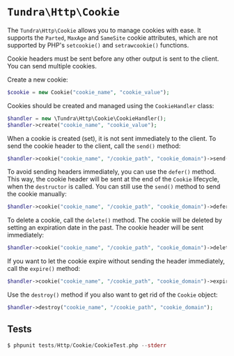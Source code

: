 # `Tundra\Http\Cookie`

The `Tundra\Http\Cookie` allows you to manage cookies with ease. It supports the `Parted`, `MaxAge` and `SameSite`
cookie attributes, which are not supported by PHP's `setcookie()` and `setrawcookie()` functions.

Cookie headers must be sent before any other output is sent to the client.
You can send multiple cookies.

Create a new cookie:
```php
$cookie = new Cookie("cookie_name", "cookie_value");
```

Cookies should be created and managed using the `CookieHandler` class:

```php
$handler = new \Tundra\Http\Cookie\CookieHandler();
$handler->create("cookie_name", "cookie_value");
```

When a cookie is created (set), it is not sent immediately to the client.
To send the cookie header to the client, call the `send()` method:

```php
$handler->cookie("cookie_name", "/cookie_path", "cookie_domain")->send();
```

To avoid sending headers immediately, you can use the `defer()` method. This way, the cookie header will be sent at the
end of the `Cookie` lifecycle, when the `destructor` is called.
You can still use the `send()` method to send the cookie manually:

```php
$handler->cookie("cookie_name", "/cookie_path", "cookie_domain")->defer();
```

To delete a cookie, call the `delete()` method. The cookie will be deleted by setting an expiration date in the past.
The cookie header will be sent immediately:

```php
$handler->cookie("cookie_name", "/cookie_path", "cookie_domain")->delete();
```

If you want to let the cookie expire without sending the header immediately, call the `expire()` method:

```php
$handler->cookie("cookie_name", "/cookie_path", "cookie_domain")->expire();
```

Use the `destroy()` method if you also want to get rid of the `Cookie` object:

```php
$handler->destroy("cookie_name", "/cookie_path", "cookie_domain");
```

## Tests

```php
$ phpunit tests/Http/Cookie/CookieTest.php --stderr
```